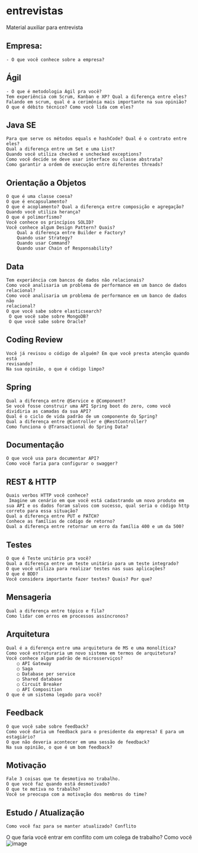 # entrevistas
Material auxiliar para entrevista


## Empresa:
	- O que você conhece sobre a empresa?
## Ágil
	- O que é metodologia Ágil pra você?
	Tem experiência com Scrum, Kanban e XP? Qual a diferença entre eles?
	Falando em scrum, qual é a cerimônia mais importante na sua opinião?
	O que é débito técnico? Como você lida com eles?
## Java SE
	Para que serve os métodos equals e hashCode? Qual é o contrato entre eles?
	Qual a diferença entre um Set e uma List? 
	Quando você utiliza checked e unchecked exceptions?
	Como você decide se deve usar interface ou classe abstrata? 
	Como garantir a ordem de execução entre diferentes threads? 
## Orientação a Objetos 
	O que é uma classe coesa? 
	O que é encapsulamento? 
	O que é acoplamento? Qual a diferença entre composição e agregação? 
	Quando você utiliza herança? 
	O que é polimorfismo? 
	Você conhece os princípios SOLID? 
	Você conhece algum Design Pattern? Quais? 
		Qual a diferença entre Builder e Factory? 
		Quando usar Strategy? 
		Quando usar Command? 
		Quando usar Chain of Responsability? 
## Data
	Tem experiência com bancos de dados não relacionais? 
	Como você analisaria um problema de performance em um banco de dados 
	relacional? 
	Como você analisaria um problema de performance em um banco de dados não 
	relacional? 
	O que você sabe sobre elasticsearch? 
	 O que você sabe sobre MongoDB? 
	 O que você sabe sobre Oracle? 
## Coding Review 
	Você já revisou o código de alguém? Em que você presta atenção quando está 
	revisando? 
	Na sua opinião, o que é código limpo? 
## Spring
	Qual a diferença entre @Service e @Component? 
	Se você fosse construir uma API Spring boot do zero, como você dividiria as camadas da sua API? 
	Qual é o ciclo de vida padrão de um componente do Spring? 
	Qual a diferença entre @Controller e @RestController? 
	Como funciona o @Transactional do Spring Data? 
## Documentação
	O que você usa para documentar API?
	Como você faria para configurar o swagger?
## REST & HTTP 
	Quais verbos HTTP você conhece?
	 Imagine um cenário em que você está cadastrando um novo produto em sua API e os dados foram salvos com sucesso, qual seria o código http correto para essa situação?
	Qual a diferença entre PUT e PATCH? 
	Conhece as famílias de código de retorno? 
	Qual a diferença entre retornar um erro da família 400 e um da 500? 
## Testes 
	O que é Teste unitário pra você?
	Qual a diferença entre um teste unitário para um teste integrado?
	O que você utiliza para realizar testes nas suas aplicações? 
	O que é BDD? 
	Você considera importante fazer testes? Quais? Por que? 
## Mensageria 
	Qual a diferença entre tópico e fila? 
	Como lidar com erros em processos assíncronos? 
## Arquitetura 
	Qual é a diferença entre uma arquitetura de MS e uma monolítica? 
	Como você estruturaria um novo sistema em termos de arquitetura? 
	Você conhece algum padrão de microsserviços? 
		○ API Gateway 
		○ Saga 
		○ Database per service 
		○ Shared database 
		○ Circuit Breaker 
		○ API Composition 
	O que é um sistema legado para você? 
## Feedback 
	O que você sabe sobre feedback? 
	Como você daria um feedback para o presidente da empresa? E para um 
	estagiário? 
	O que não deveria acontecer em uma sessão de feedback? 
	Na sua opinião, o que é um bom feedback? 
## Motivação 
	Fale 3 coisas que te desmotiva no trabalho. 
	O que você faz quando está desmotivado? 
	O que te motiva no trabalho? 
	Você se preocupa com a motivação dos membros do time? 
## Estudo / Atualização 
	Como você faz para se manter atualizado? Conflito 
O que faria você entrar em conflito com um colega de trabalho? Como você ![image](https://user-images.githubusercontent.com/12093535/136833802-51d10720-5f1a-4f9c-bf9c-dc2541c2fd33.png)

